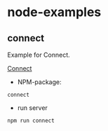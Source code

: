 # node-examples

## connect

Example for Connect.

[Connect](https://github.com/senchalabs/connect)

- NPM-package:

`connect`

- run server

``` sh
npm run connect
```
